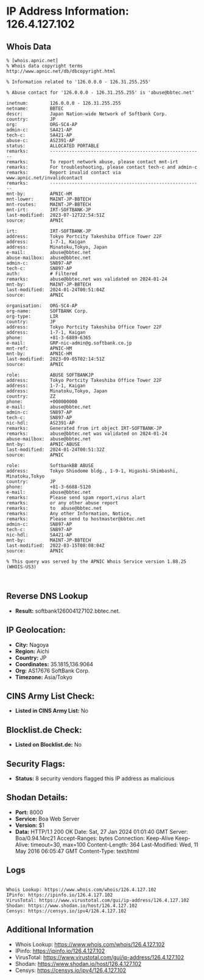 # IP Address Information: 126.4.127.102

## Whois Data
```
% [whois.apnic.net]
% Whois data copyright terms    http://www.apnic.net/db/dbcopyright.html

% Information related to '126.0.0.0 - 126.31.255.255'

% Abuse contact for '126.0.0.0 - 126.31.255.255' is 'abuse@bbtec.net'

inetnum:        126.0.0.0 - 126.31.255.255
netname:        BBTEC
descr:          Japan Nation-wide Network of Softbank Corp.
country:        JP
org:            ORG-SC4-AP
admin-c:        SA421-AP
tech-c:         SA421-AP
abuse-c:        AS2391-AP
status:         ALLOCATED PORTABLE
remarks:        --------------------------------------------------------
remarks:        To report network abuse, please contact mnt-irt
remarks:        For troubleshooting, please contact tech-c and admin-c
remarks:        Report invalid contact via www.apnic.net/invalidcontact
remarks:        --------------------------------------------------------
mnt-by:         APNIC-HM
mnt-lower:      MAINT-JP-BBTECH
mnt-routes:     MAINT-JP-BBTECH
mnt-irt:        IRT-SOFTBANK-JP
last-modified:  2023-07-12T22:54:51Z
source:         APNIC

irt:            IRT-SOFTBANK-JP
address:        Tokyo Portcity Takeshiba Office Tower 22F
address:        1-7-1, Kaigan
address:        Minatoku,Tokyo, Japan
e-mail:         abuse@bbtec.net
abuse-mailbox:  abuse@bbtec.net
admin-c:        SN897-AP
tech-c:         SN897-AP
auth:           # Filtered
remarks:        abuse@bbtec.net was validated on 2024-01-24
mnt-by:         MAINT-JP-BBTECH
last-modified:  2024-01-24T00:51:04Z
source:         APNIC

organisation:   ORG-SC4-AP
org-name:       SOFTBANK Corp.
org-type:       LIR
country:        JP
address:        Tokyo Portcity Takeshiba Office Tower 22F
address:        1-7-1, Kaigan
phone:          +81-3-6889-6365
e-mail:         GRP-nic-admin@g.softbank.co.jp
mnt-ref:        APNIC-HM
mnt-by:         APNIC-HM
last-modified:  2023-09-05T02:14:51Z
source:         APNIC

role:           ABUSE SOFTBANKJP
address:        Tokyo Portcity Takeshiba Office Tower 22F
address:        1-7-1, Kaigan
address:        Minatoku,Tokyo, Japan
country:        ZZ
phone:          +000000000
e-mail:         abuse@bbtec.net
admin-c:        SN897-AP
tech-c:         SN897-AP
nic-hdl:        AS2391-AP
remarks:        Generated from irt object IRT-SOFTBANK-JP
remarks:        abuse@bbtec.net was validated on 2024-01-24
abuse-mailbox:  abuse@bbtec.net
mnt-by:         APNIC-ABUSE
last-modified:  2024-01-24T00:51:32Z
source:         APNIC

role:           SoftbankBB ABUSE
address:        Tokyo Shiodome bldg., 1-9-1, Higashi-Shimbashi, Minatoku,Tokyo
country:        JP
phone:          +81-3-6688-5120
e-mail:         abuse@bbtec.net
remarks:        Please send spam report,virus alart
remarks:        or any other abuse report
remarks:        to  abuse@bbtec.net
remarks:        Any other Information, Notice,
remarks:        Please send to hostmaster@bbtec.net
admin-c:        SN897-AP
tech-c:         SN897-AP
nic-hdl:        SA421-AP
mnt-by:         MAINT-JP-BBTECH
last-modified:  2022-03-15T08:08:04Z
source:         APNIC

% This query was served by the APNIC Whois Service version 1.88.25 (WHOIS-US3)



```
## Reverse DNS Lookup
- **Result:** softbank126004127102.bbtec.net.

## IP Geolocation:
- **City:** Nagoya
- **Region:** Aichi
- **Country:** JP
- **Coordinates:** 35.1815,136.9064
- **Org:** AS17676 SoftBank Corp.
- **Timezone:** Asia/Tokyo

## CINS Army List Check:
- **Listed in CINS Army List:** 
No

## Blocklist.de Check:
- **Listed on Blocklist.de:** 
No

## Security Flags:
- **Status:** 8 security vendors flagged this IP address as malicious

## Shodan Details:
- **Port:** 8000
- **Service:** Boa Web Server
- **Version:** $1
- **Data:** HTTP/1.1 200 OK
Date: Sat, 27 Jan 2024 01:01:40 GMT
Server: Boa/0.94.14rc21
Accept-Ranges: bytes
Connection: Keep-Alive
Keep-Alive: timeout=30, max=100
Content-Length: 364
Last-Modified: Wed, 11 May 2016 06:05:47 GMT
Content-Type: text/html



## Logs
```

Whois Lookup: https://www.whois.com/whois/126.4.127.102
IPinfo: https://ipinfo.io/126.4.127.102
VirusTotal: https://www.virustotal.com/gui/ip-address/126.4.127.102
Shodan: https://www.shodan.io/host/126.4.127.102
Censys: https://censys.io/ipv4/126.4.127.102

```
## Additional Information
- Whois Lookup: https://www.whois.com/whois/126.4.127.102
- IPinfo: https://ipinfo.io/126.4.127.102
- VirusTotal: https://www.virustotal.com/gui/ip-address/126.4.127.102
- Shodan: https://www.shodan.io/host/126.4.127.102
- Censys: https://censys.io/ipv4/126.4.127.102

